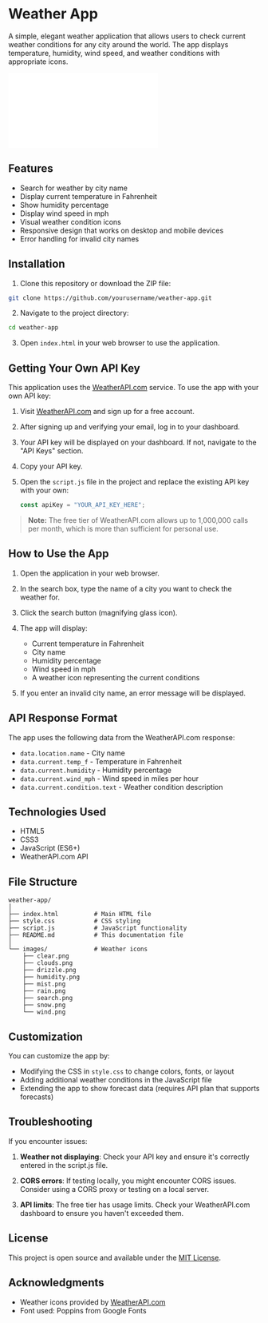 # Weather App

A simple, elegant weather application that allows users to check current weather conditions for any city around the world. The app displays temperature, humidity, wind speed, and weather conditions with appropriate icons.

![Weather App Screenshot](/images/app-complete.pdf "Weather App Screenshot")

## Features

- Search for weather by city name
- Display current temperature in Fahrenheit
- Show humidity percentage
- Display wind speed in mph
- Visual weather condition icons
- Responsive design that works on desktop and mobile devices
- Error handling for invalid city names

## Installation

1. Clone this repository or download the ZIP file:

```bash
git clone https://github.com/yourusername/weather-app.git
```

2. Navigate to the project directory:

```bash
cd weather-app
```

3. Open `index.html` in your web browser to use the application.

## Getting Your Own API Key

This application uses the [WeatherAPI.com](https://www.weatherapi.com/) service. To use the app with your own API key:

1. Visit [WeatherAPI.com](https://www.weatherapi.com/) and sign up for a free account.

2. After signing up and verifying your email, log in to your dashboard.

3. Your API key will be displayed on your dashboard. If not, navigate to the "API Keys" section.

4. Copy your API key.

5. Open the `script.js` file in the project and replace the existing API key with your own:

   ```javascript
   const apiKey = "YOUR_API_KEY_HERE";
   ```

> **Note:** The free tier of WeatherAPI.com allows up to 1,000,000 calls per month, which is more than sufficient for personal use.

## How to Use the App

1. Open the application in your web browser.

2. In the search box, type the name of a city you want to check the weather for.

3. Click the search button (magnifying glass icon).

4. The app will display:
   - Current temperature in Fahrenheit
   - City name
   - Humidity percentage
   - Wind speed in mph
   - A weather icon representing the current conditions

5. If you enter an invalid city name, an error message will be displayed.

## API Response Format

The app uses the following data from the WeatherAPI.com response:

- `data.location.name` - City name
- `data.current.temp_f` - Temperature in Fahrenheit
- `data.current.humidity` - Humidity percentage
- `data.current.wind_mph` - Wind speed in miles per hour
- `data.current.condition.text` - Weather condition description

## Technologies Used

- HTML5
- CSS3
- JavaScript (ES6+)
- WeatherAPI.com API

## File Structure

```text
weather-app/
│
├── index.html          # Main HTML file
├── style.css           # CSS styling
├── script.js           # JavaScript functionality
├── README.md           # This documentation file
│
└── images/             # Weather icons
    ├── clear.png
    ├── clouds.png
    ├── drizzle.png
    ├── humidity.png
    ├── mist.png
    ├── rain.png
    ├── search.png
    ├── snow.png
    └── wind.png
```

## Customization

You can customize the app by:

- Modifying the CSS in `style.css` to change colors, fonts, or layout
- Adding additional weather conditions in the JavaScript file
- Extending the app to show forecast data (requires API plan that supports forecasts)

## Troubleshooting

If you encounter issues:

1. **Weather not displaying**: Check your API key and ensure it's correctly entered in the script.js file.

2. **CORS errors**: If testing locally, you might encounter CORS issues. Consider using a CORS proxy or testing on a local server.

3. **API limits**: The free tier has usage limits. Check your WeatherAPI.com dashboard to ensure you haven't exceeded them.

## License

This project is open source and available under the [MIT License](LICENSE).

## Acknowledgments

- Weather icons provided by [WeatherAPI.com](https://www.weatherapi.com/)
- Font used: Poppins from Google Fonts
